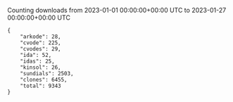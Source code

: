 
Counting downloads from 2023-01-01 00:00:00+00:00 UTC to 2023-01-27 00:00:00+00:00 UTC

```
{
    "arkode": 28,
    "cvode": 225,
    "cvodes": 29,
    "ida": 52,
    "idas": 25,
    "kinsol": 26,
    "sundials": 2503,
    "clones": 6455,
    "total": 9343
}
```
